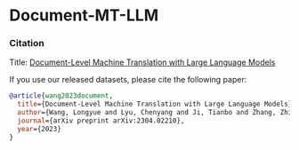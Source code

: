 # Document-MT-LLM

### **Citation**

Title: [Document-Level Machine Translation with Large Language Models](https://arxiv.org/pdf/2304.02210.pdf)

If you use our released datasets, please cite the following paper:

```bibtex
@article{wang2023document,
  title={Document-Level Machine Translation with Large Language Models},
  author={Wang, Longyue and Lyu, Chenyang and Ji, Tianbo and Zhang, Zhirui and Yu, Dian and Shi, Shuming and Tu, Zhaopeng},
  journal={arXiv preprint arXiv:2304.02210},
  year={2023}
}
```